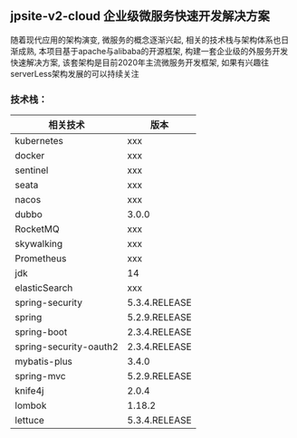 ## jpsite-v2-cloud 企业级微服务快速开发解决方案

随着现代应用的架构演变, 微服务的概念逐渐兴起, 相关的技术栈与架构体系也日渐成熟, 本项目基于apache与alibaba的开源框架, 构建一套企业级的外服务开发快速解决方案,
该套架构是目前2020年主流微服务开发框架, 如果有兴趣往serverLess架构发展的可以持续关注

### 技术栈：
|相关技术|版本|
|---|---|
|kubernetes|xxx|
|docker|xxx|
|sentinel|xxx|
|seata|xxx|
|nacos|xxx|
|dubbo|3.0.0|
|RocketMQ|xxx|
|skywalking|xxx|
|Prometheus|xxx|
|jdk |14|
|elasticSearch|xxx|
|spring-security|  5.3.4.RELEASE|
|spring   |    5.2.9.RELEASE|
|spring-boot  |  2.3.4.RELEASE|
|spring-security-oauth2 | 2.3.4.RELEASE|
|mybatis-plus |   3.4.0|
|spring-mvc |   5.2.9.RELEASE|
|knife4j  |            2.0.4|
|lombok  |        1.18.2|
|lettuce  |  5.3.4.RELEASE|
